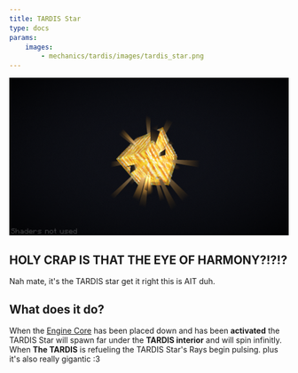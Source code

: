 ```yaml
---
title: TARDIS Star
type: docs
params:
    images:
        - mechanics/tardis/images/tardis_star.png
---
```


![Engine Core](images/tardis_star.png)

## HOLY CRAP IS THAT THE EYE OF HARMONY?!?!?
Nah mate, it's the TARDIS star get it right this is AIT duh.

## What does it do?
When the [Engine Core](../../blocks/engine_core.md) has been placed down and has been **activated** the TARDIS Star will spawn far under the **TARDIS interior** and will spin infinitly. When **The TARDIS** is refueling the TARDIS Star's Rays begin pulsing. plus it's also really gigantic :3


